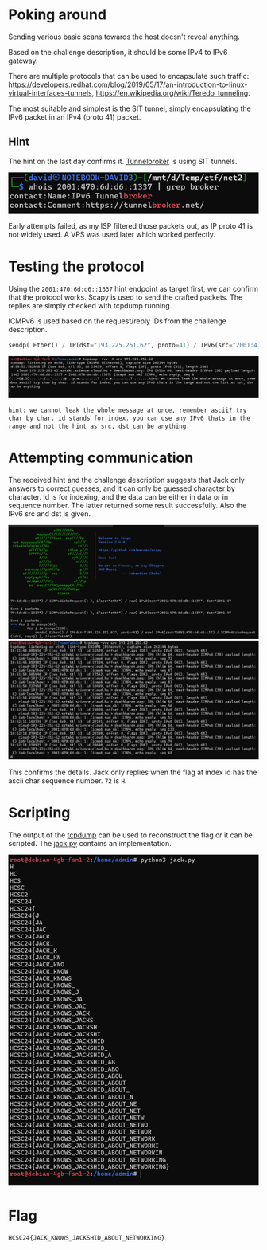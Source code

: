 # Poking around

Sending various basic scans towards the host doesn't reveal anything. 

Based on the challenge description, it should be some IPv4 to IPv6 gateway.

There are multiple protocols that can be used to encapsulate such traffic:
<https://developers.redhat.com/blog/2019/05/17/an-introduction-to-linux-virtual-interfaces-tunnels>, <https://en.wikipedia.org/wiki/Teredo_tunneling>.

The most suitable and simplest is the SIT tunnel, simply encapsulating the IPv6 packet in an IPv4 (proto 41) packet.

## Hint

The hint on the last day confirms it. [Tunnelbroker](https://tunnelbroker.net/) is using SIT tunnels.

![](screenshots/5.png)

Early attempts failed, as my ISP filtered those packets out, as IP proto 41 is not widely used. A VPS was used later which worked perfectly.

# Testing the protocol

Using the `2001:470:6d:d6::1337` hint endpoint as target first, we can confirm that the protocol works. Scapy is used to send the crafted packets. The replies are simply checked with tcpdump running.

ICMPv6 is used based on the request/reply IDs from the challenge description.

```python
sendp( Ether() / IP(dst="193.225.251.62", proto=41) / IPv6(src="2001:470:6d:db::1337", dst="2001:470:6d:d6::1337") / ICMPv6EchoRequest(), iface="eth0")
```

![](screenshots/1.png)

```
hint: we cannot leak the whole message at once, remember ascii? try char by char. id stands for index. you can use any IPv6 thats in the range and not the hint as src, dst can be anything.
```

# Attempting communication

The received hint and the challenge description suggests that Jack only answers to correct guesses, and it can only be guessed character by character. Id is for indexing, and the data can be either in data or in sequence number. The latter returned some result successfully. Also the IPv6 src and dst is given.

![](screenshots/2.png)
![](screenshots/3.png)

This confirms the details. Jack only replies when the flag at index id has the ascii char sequence number. `72` is `H`.

# Scripting

The output of the [tcpdump](workdir/tcpdump.txt) can be used to reconstruct the flag or it can be scripted. The [jack.py](workdir/jack.py) contains an implementation.

![](screenshots/4.png)

# Flag

`HCSC24{JACK_KNOWS_JACKSHID_ABOUT_NETWORKING}`